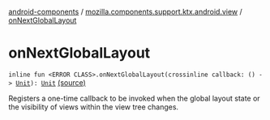 [android-components](../index.md) / [mozilla.components.support.ktx.android.view](index.md) / [onNextGlobalLayout](./on-next-global-layout.md)

# onNextGlobalLayout

`inline fun <ERROR CLASS>.onNextGlobalLayout(crossinline callback: () -> `[`Unit`](https://kotlinlang.org/api/latest/jvm/stdlib/kotlin/-unit/index.html)`): `[`Unit`](https://kotlinlang.org/api/latest/jvm/stdlib/kotlin/-unit/index.html) [(source)](https://github.com/mozilla-mobile/android-components/blob/master/components/support/ktx/src/main/java/mozilla/components/support/ktx/android/view/View.kt#L112)

Registers a one-time callback to be invoked when the global layout state
or the visibility of views within the view tree changes.

